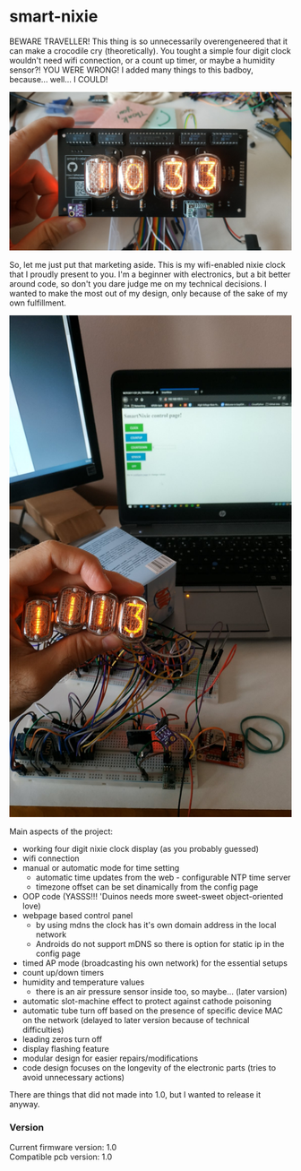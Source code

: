 # smart-nixie
BEWARE TRAVELLER! This thing is so unnecessarily overengeneered that it can make a crocodile cry (theoretically). You tought a simple four digit clock wouldn't need wifi connection, or a count up timer, or maybe a humidity sensor?! YOU WERE WRONG! I added many things to this badboy, because... well... I COULD!

<img src="https://raw.githubusercontent.com/danielbene/smart-nixie/master/docs/pics/complete.jpg">  

So, let me just put that marketing aside. This is my wifi-enabled nixie clock that I proudly present to you. I'm a beginner with electronics, but a bit better around code, so don't you dare judge me on my technical decisions. I wanted to make the most out of my design, only because of the sake of my own fulfillment.

<img src="https://raw.githubusercontent.com/danielbene/smart-nixie/master/docs/pics/finalizing_circuit.jpg">

Main aspects of the project:  
- working four digit nixie clock display (as you probably guessed)  
- wifi connection  
- manual or automatic mode for time setting  
  - automatic time updates from the web - configurable NTP time server  
  - timezone offset can be set dinamically from the config page  
- OOP code (YASSS!!! 'Duinos needs more sweet-sweet object-oriented love)  
- webpage based control panel  
  - by using mdns the clock has it's own domain address in the local network  
  - Androids do not support mDNS so there is option for static ip in the config page  
- timed AP mode (broadcasting his own network) for the essential setups  
- count up/down timers  
- humidity and temperature values  
  - there is an air pressure sensor inside too, so maybe... (later varsion)  
- automatic slot-machine effect to protect against cathode poisoning  
- automatic tube turn off based on the presence of specific device MAC on the network (delayed to later version because of technical difficulties)  
- leading zeros turn off  
- display flashing feature  
- modular design for easier repairs/modifications  
- code design focuses on the longevity of the electronic parts (tries to avoid unnecessary actions)  

There are things that did not made into 1.0, but I wanted to release it anyway.  

### Version
Current firmware version: 1.0  
Compatible pcb version: 1.0  
